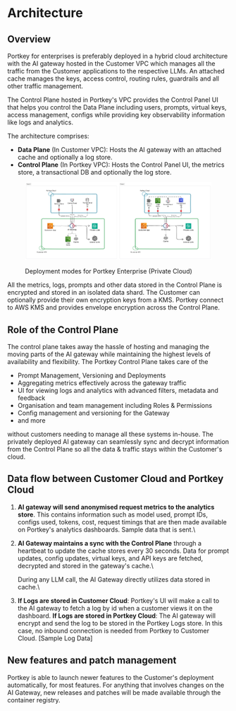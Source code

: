# Architecture

## Overview

Portkey for enterprises is preferably deployed in a hybrid cloud architecture with the AI gateway hosted in the Customer VPC which manages all the traffic from the Customer applications to the respective LLMs. An attached cache manages the keys, access control, routing rules, guardrails and all other traffic management.

The Control Plane hosted in Portkey's VPC provides the Control Panel UI that helps you control the Data Plane including users, prompts, virtual keys, access management, configs while providing key observability information like logs and analytics.

The architecture comprises:

* **Data Plane** (In Customer VPC): Hosts the AI gateway with an attached cache and optionally a log store.
* **Control Plane** (In Portkey VPC): Hosts the Control Panel UI, the metrics store, a transactional DB and optionally the log store.

<figure><img src="../../../.gitbook/assets/Pasted image 20240525181638.png" alt=""><figcaption><p>Deployment modes for Portkey Enterprise (Private Cloud)</p></figcaption></figure>

All the metrics, logs, prompts and other data stored in the Control Plane is encrypted and stored in an isolated data shard. The Customer can optionally provide their own encryption keys from a KMS. Portkey connect to AWS KMS and provides envelope encryption across the Control Plane.

## Role of the Control Plane

The control plane takes away the hassle of hosting and managing the moving parts of the AI gateway while maintaining the highest levels of availability and flexibility. The Portkey Control Plane takes care of the

* Prompt Management, Versioning and Deployments
* Aggregating metrics effectively across the gateway traffic
* UI for viewing logs and analytics with advanced filters, metadata and feedback
* Organisation and team management including Roles & Permissions
* Config management and versioning for the Gateway
* and more

without customers needing to manage all these systems in-house. The privately deployed AI gateway can seamlessly sync and decrypt information from the Control Plane so all the data & traffic stays within the Customer's cloud.

## Data flow between Customer Cloud and Portkey Cloud

1. **AI gateway will send anonymised request metrics to the analytics store**. This contains information such as model used, prompt IDs, configs used, tokens, cost, request timings that are then made available on Portkey's analytics dashboards. Sample data that is sent.\

2.  **AI Gateway maintains a sync with the Control Plane** through a heartbeat to update the cache stores every 30 seconds. Data for prompt updates, config updates, virtual keys, and API keys are fetched, decrypted and stored in the gateway's cache.\


    During any LLM call, the AI Gateway directly utilizes data stored in cache.\

3. **If Logs are stored in Customer Cloud**: Portkey's UI will make a call to the AI gateway to fetch a log by id when a customer views it on the dashboard. **If Logs are stored in Portkey Cloud**: The AI gateway will encrypt and send the log to be stored in the Portkey Logs store. In this case, no inbound connection is needed from Portkey to Customer Cloud. \[Sample Log Data]

## New features and patch management

Portkey is able to launch newer features to the Customer's deployment automatically, for most features. For anything that involves changes on the AI Gateway, new releases and patches will be made available through the container registry.
